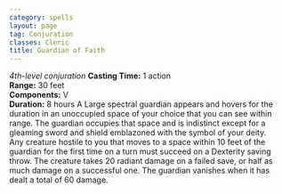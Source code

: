 ```yaml
---
category: spells
layout: page
tag: Conjuration
classes: Cleric
title: Guardian of Faith 
---
```

_4th-level conjuration_ 
**Casting Time:** 1 action    
**Range:** 30 feet    
**Components:** V    
**Duration:** 8 hours 
A Large spectral guardian appears and hovers for the duration in an unoccupied space of your choice that you can see within range. The guardian occupies that space and is indistinct except for a gleaming sword and shield emblazoned with the symbol of your deity.    
Any creature hostile to you that moves to a space within 10 feet of the guardian for the first time on a turn must succeed on a Dexterity saving throw. The creature takes 20 radiant damage on a failed save, or half as much damage on a successful one. The guardian vanishes when it has dealt a total of 60 damage.